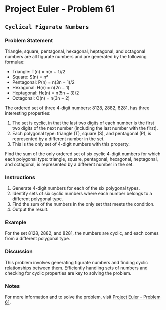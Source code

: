 # Project Euler - Problem 61

## `Cyclical Figurate Numbers`

### Problem Statement

Triangle, square, pentagonal, hexagonal, heptagonal, and octagonal numbers are all figurate numbers and are generated by the following formulae:

- Triangle: T(n) = n(n + 1)/2
- Square: S(n) = n²
- Pentagonal: P(n) = n(3n − 1)/2
- Hexagonal: H(n) = n(2n − 1)
- Heptagonal: He(n) = n(5n − 3)/2
- Octagonal: O(n) = n(3n − 2)

The ordered set of three 4-digit numbers: 8128, 2882, 8281, has three interesting properties:

1. The set is cyclic, in that the last two digits of each number is the first two digits of the next number (including the last number with the first).
2. Each polygonal type: triangle (T), square (S), and pentagonal (P), is represented by a different number in the set.
3. This is the only set of 4-digit numbers with this property.

Find the sum of the only ordered set of six cyclic 4-digit numbers for which each polygonal type: triangle, square, pentagonal, hexagonal, heptagonal, and octagonal, is represented by a different number in the set.

### Instructions

1. Generate 4-digit numbers for each of the six polygonal types.
2. Identify sets of six cyclic numbers where each number belongs to a different polygonal type.
3. Find the sum of the numbers in the only set that meets the condition.
4. Output the result.

### Example

For the set 8128, 2882, and 8281, the numbers are cyclic, and each comes from a different polygonal type.

### Discussion

This problem involves generating figurate numbers and finding cyclic relationships between them. Efficiently handling sets of numbers and checking for cyclic properties are key to solving the problem.

### Notes

For more information and to solve the problem, visit [Project Euler - Problem 61](https://projecteuler.net/problem=61).

